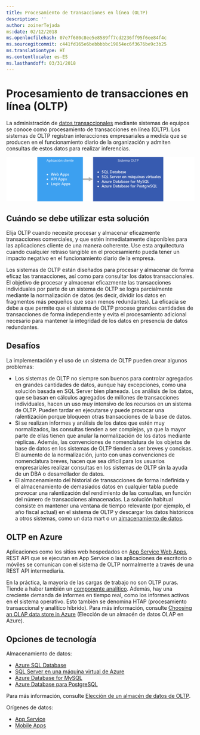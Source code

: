 ```yaml
---
title: Procesamiento de transacciones en línea (OLTP)
description: ''
author: zoinerTejada
ms:date: 02/12/2018
ms.openlocfilehash: 07e7f680c8ee5e8589ff7cd2236ff95f6ee84f4c
ms.sourcegitcommit: c441fd165e6bebbbbbc19854ec6f3676be9c3b25
ms.translationtype: HT
ms.contentlocale: es-ES
ms.lasthandoff: 03/31/2018
---
```

# <a name="online-transaction-processing-oltp"></a>Procesamiento de transacciones en línea (OLTP)

La administración de [datos transaccionales](../concepts/transactional-data.md) mediante sistemas de equipos se conoce como procesamiento de transacciones en línea (OLTP). Los sistemas de OLTP registran interacciones empresariales a medida que se producen en el funcionamiento diario de la organización y admiten consultas de estos datos para realizar inferencias.

![OLTP en Azure](./images/oltp-data-pipeline.png)

## <a name="when-to-use-this-solution"></a>Cuándo se debe utilizar esta solución

Elija OLTP cuando necesite procesar y almacenar eficazmente transacciones comerciales, y que estén inmediatamente disponibles para las aplicaciones cliente de una manera coherente. Use esta arquitectura cuando cualquier retraso tangible en el procesamiento pueda tener un impacto negativo en el funcionamiento diario de la empresa.

Los sistemas de OLTP están diseñados para procesar y almacenar de forma eficaz las transacciones, así como para consultar los datos transaccionales. El objetivo de procesar y almacenar eficazmente las transacciones individuales por parte de un sistema de OLTP se logra parcialmente mediante la normalización de datos (es decir, dividir los datos en fragmentos más pequeños que sean menos redundantes). La eficacia se debe a que permite que el sistema de OLTP procese grandes cantidades de transacciones de forma independiente y evita el procesamiento adicional necesario para mantener la integridad de los datos en presencia de datos redundantes.

## <a name="challenges"></a>Desafíos
La implementación y el uso de un sistema de OLTP pueden crear algunos problemas:

- Los sistemas de OLTP no siempre son buenos para controlar agregados en grandes cantidades de datos, aunque hay excepciones, como una solución basada en SQL Server bien planeada. Los análisis de los datos, que se basan en cálculos agregados de millones de transacciones individuales, hacen un uso muy intensivo de los recursos en un sistema de OLTP. Pueden tardar en ejecutarse y puede provocar una ralentización porque bloqueen otras transacciones de la base de datos.
- Si se realizan informes y análisis de los datos que estén muy normalizados, las consultas tienden a ser complejas, ya que la mayor parte de ellas tienen que anular la normalización de los datos mediante réplicas. Además, las convenciones de nomenclatura de los objetos de base de datos en los sistemas de OLTP tienden a ser breves y concisas. El aumento de la normalización, junto con unas convenciones de nomenclatura breves, hacen que sea difícil para los usuarios empresariales realizar consultas en los sistemas de OLTP sin la ayuda de un DBA o desarrollador de datos.
- El almacenamiento del historial de transacciones de forma indefinida y el almacenamiento de demasiados datos en cualquier tabla puede provocar una ralentización del rendimiento de las consultas, en función del número de transacciones almacenadas. La solución habitual consiste en mantener una ventana de tiempo relevante (por ejemplo, el año fiscal actual) en el sistema de OLTP y descargar los datos históricos a otros sistemas, como un data mart o un [almacenamiento de datos](../technology-choices/data-warehouses.md).

## <a name="oltp-in-azure"></a>OLTP en Azure

Aplicaciones como los sitios web hospedados en [App Service Web Apps](/azure/app-service/app-service-web-overview), REST API que se ejecutan en App Service o las aplicaciones de escritorio o móviles se comunican con el sistema de OLTP normalmente a través de una REST API intermediaria.

En la práctica, la mayoría de las cargas de trabajo no son OLTP puras. Tiende a haber también un [componente analítico](../scenarios/online-analytical-processing.md). Además, hay una creciente demanda de informes en tiempo real, como los informes activos en el sistema operativo. Esto también se denomina HTAP (procesamiento transaccional y analítico híbrido). Para más información, consulte [Choosing an OLAP data store in Azure](../technology-choices/olap-data-stores.md) (Elección de un almacén de datos OLAP en Azure).

## <a name="technology-choices"></a>Opciones de tecnología

Almacenamiento de datos:

- [Azure SQL Database](/azure/sql-database/)
- [SQL Server en una máquina virtual de Azure](/azure/virtual-machines/windows/sql/virtual-machines-windows-sql-server-iaas-overview?toc=%2Fazure%2Fvirtual-machines%2Fwindows%2Ftoc.json)
- [Azure Database for MySQL](/azure/mysql/)
- [Azure Database para PostgreSQL](/azure/postgresql/)

Para más información, consulte [Elección de un almacén de datos de OLTP](../technology-choices/oltp-data-stores.md).

Orígenes de datos:

- [App Service](/azure/app-service/)
- [Mobile Apps](/azure/app-service-mobile/)

